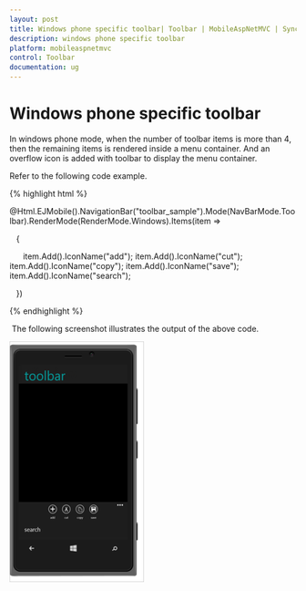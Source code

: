 ```yaml
---
layout: post
title: Windows phone specific toolbar| Toolbar | MobileAspNetMVC | Syncfusion
description: windows phone specific toolbar
platform: mobileaspnetmvc
control: Toolbar
documentation: ug
---
```


# Windows phone specific toolbar

In windows phone mode, when the number of toolbar items is more than 4, then the remaining items is rendered inside a menu container. And an overflow icon is added with toolbar to display the menu container.

Refer to the following code example.

{% highlight html %}

@Html.EJMobile().NavigationBar("toolbar_sample").Mode(NavBarMode.Toolbar).RenderMode(RenderMode.Windows).Items(item =>

   {

      item.Add().IconName("add");
      item.Add().IconName("cut");
      item.Add().IconName("copy");
      item.Add().IconName("save");
      item.Add().IconName("search");

   })

{% endhighlight %}

 The following screenshot illustrates the output of the above code.

![](Windows-phone-specific-toolbar_images/Windows-phone-specific-toolbar_img1.png)



